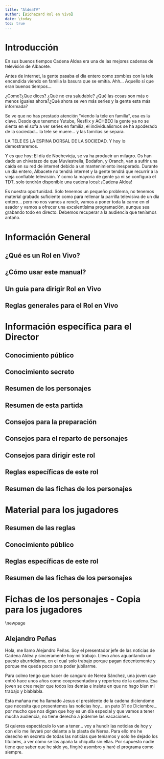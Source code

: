 ```yaml
---
title: "AldeaTV"
author: [Biohazard Rol en Vivo]
date: \today 
toc: true
...
```


# Introducción

En sus buenos tiempos Cadena Aldea era una de las mejores cadenas de televisión de Albacete.

Antes de internet, la gente pasaba el día entero como zombies con la tele encendida viendo en familia la basura que se emitía. Ahh... Aquello sí que eran buenos tiempos...

¿Como?¿Que dices? ¿Qué no era saludable? ¿Qué las cosas son más o menos iguales ahora?¿Qué ahora se ven más series y la gente esta más informada?

Se ve que no has prestado atención “viendo la tele en familia”, esa es la clave. Desde que tenemos Yutube, Ñesflix y ACHBEO la gente ya no se sienta en el sofa a ver series en familia, el individualismos se ha apoderado de la sociedad... la tele se muere... y las familias se separa.

LA TELE ES LA ESPINA DORSAL DE LA SOCIEDAD. Y hoy lo demostraremos.

Y es que hoy: El día de Nochevieja, se va ha producir un milagro. Os han dado un chivatazo de que Muviestrella, Bodafon, y Oranch, van a sufrir una caída en su red de internet debido a un mantenimiento inesperado. Durante un día entero, Albacete no tendrá internet y la gente tendrá que recurrir a la vieja confiable televisión. Y como la mayoría de gente ya ni se configura el TDT, solo tendrán disponible una cadena local: ¡Cadena Aldea!

Es nuestra oportunidad. Solo tenemos un pequeño problema, no tenemos material grabado suficiente como para rellenar la parrilla televisiva de un día entero... pero no nos vamos a rendir, vamos a poner toda la carne en el asador y vamos a ofrecer una excelentísima programación, aunque sea grabando todo en directo. Debemos recuperar a la audiencia que teníamos antaño.

# Información General

## ¿Qué es un Rol en Vivo?

## ¿Cómo usar este manual?

## Un guía para dirigir Rol en Vivo

## Reglas generales para el Rol en Vivo

# Información específica para el Director

## Conocimiento público

## Conocimiento secreto

## Resumen de los personajes

## Resumen de esta partida

## Consejos para la preparación

## Consejos para el reparto de personajes

## Consejos para dirigir este rol

## Reglas específicas de este rol

## Resumen de las fichas de los personajes

# Material para los jugadores

## Resumen de las reglas

## Conocimiento público

## Reglas específicas de este rol

## Resumen de las fichas de los personajes

# Fichas de los personajes - Copia para los jugadores

\newpage 

## Alejandro Peñas

Hola, me llamo Alejandro Peñas. Soy el presentador jefe de las noticias de Cadena Aldea y sinceramente hoy mi trabajo. Llevo años aguantando un puesto aburridisimo, en el cual solo trabajo porque pagan decentemente y porque me queda poco para poder jubilarme.

Para colmo tengo que hacer de canguro de Nerea Sánchez, una joven que entró hace unos años como coopresentadora y reportera de la cadena. Esa joven se cree mejor que todos los demás e insiste en que no hago bien mi trabajo y blablabla.

Esta mañana me ha llamado Jesus el presidente de la cadena diciendome que necesita que presentemos las noticias hoy... un puto 31 de Diciembre... por mucho que nos digan que hoy es un día especial y que vamos a tener mucha audiencia, no tiene derecho a joderme las vacaciones.

Si quieres espectáculo lo van a tener... voy a hundir las noticias de hoy y con ello me llevaré por delante a la plasta de Nerea. Para ello me he desecho en secreto de todas las noticias que teníamos y solo he dejado los titulares, a ver cómo se las apaña la chiquilla sin ellas. Por supuesto nadie tiene que saber que he sido yo, fingiré asombro y haré el programa como siempre.



